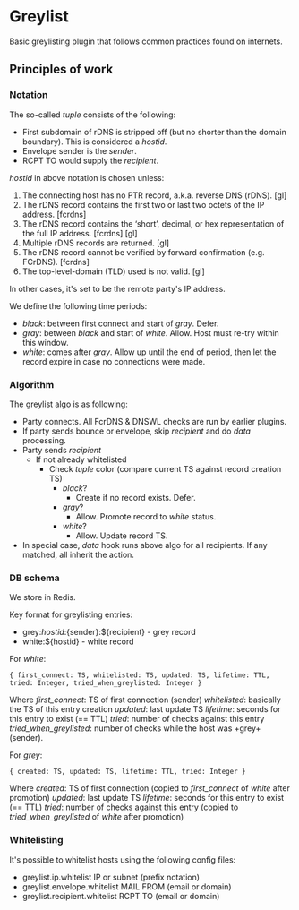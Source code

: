 # Greylist

Basic greylisting plugin that follows common practices found on internets.

## Principles of work

### Notation

The so-called _tuple_ consists of the following:

* First subdomain of rDNS is stripped off (but no shorter than the domain boundary). This is considered a _hostid_.
* Envelope sender is the _sender_.
* RCPT TO would supply the _recipient_.

_hostid_ in above notation is chosen unless:

1. The connecting host has no PTR record, a.k.a. reverse DNS (rDNS). [gl]
1. The rDNS record contains the first two or last two octets of the IP address. [fcrdns]
1. The rDNS record contains the ‘short’, decimal, or hex representation of the full IP address. [fcrdns] [gl]
1. Multiple rDNS records are returned. [gl]
1. The rDNS record cannot be verified by forward confirmation (e.g. FCrDNS). [fcrdns]
1. The top-level-domain (TLD) used is not valid. [gl]

In other cases, it's set to be the remote party's IP address.

We define the following time periods:

* _black_:  between first connect and start of _gray_. Defer.
* _gray_:   between _black_ and start of _white_. Allow. Host must re-try within this window.
* _white_:  comes after _gray_. Allow up until the end of period, then let the record expire in case no connections were made.

### Algorithm

The greylist algo is as following:

  * Party connects. All FcrDNS & DNSWL checks are run by earlier plugins.
  * If party sends bounce or <special> envelope, skip _recipient_ and do _data_ processing.
  * Party sends _recipient_
    * If not already whitelisted
        * Check _tuple_ color (compare current TS against record creation TS)
            * _black_?
                * Create if no record exists. Defer.
            * _gray_?
                * Allow. Promote record to _white_ status.
            * _white_?
                * Allow. Update record TS.
  * In special case, _data_ hook runs above algo for all recipients. If any matched, all inherit the action.

### DB schema

We store in Redis.

Key format for greylisting entries:

  * grey:${hostid}:${sender}:${recipient} - grey record
  * white:${hostid} - white record


For _white_:

    { first_connect: TS, whitelisted: TS, updated: TS, lifetime: TTL, tried: Integer, tried_when_greylisted: Integer }

  Where
    _first_connect_: TS of first connection (sender)
    _whitelisted_: basically the TS of this entry creation
    _updated_: last update TS
    _lifetime_: seconds for this entry to exist (== TTL)
    _tried_: number of checks against this entry
    _tried_when_greylisted_: number of checks while the host was +grey+ (sender).

For _grey_:

    { created: TS, updated: TS, lifetime: TTL, tried: Integer }

  Where
    _created_: TS of first connection (copied to _first_connect_ of _white_ after promotion)
    _updated_: last update TS
    _lifetime_: seconds for this entry to exist (== TTL)
    _tried_: number of checks against this entry (copied to _tried_when_greylisted_ of _white_ after promotion)

### Whitelisting

It's possible to whitelist hosts using the following config files:

  * greylist.ip.whitelist         IP or subnet (prefix notation)
  * greylist.envelope.whitelist   MAIL FROM (email or domain)
  * greylist.recipient.whitelist  RCPT TO  (email or domain)

